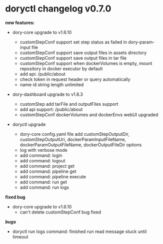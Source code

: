 # doryctl changelog v0.7.0

**new features:**

- dory-core upgrade to v1.6.10
    - customStepConf support set step status as failed in dory-param-input file
    - customStepConf support save output files in assets directory
    - customStepConf support save output files in tar file
    - customStepConf support when dockerVolumes is empty, mount repository in docker executor by default
    - add api: /public/about
    - check token in request header or query automatically
    - name id string length unlimited
    
- dory-dashboard upgrade to v1.6.3
    - customStep add tarFile and outputFiles support
    - add api support: /public/about
    - customStepConf dockerVolumes and dockerEnvs webUI upgraded

- doryctl upgrade
    - dory-core config.yaml file add customStepOutputDir, customStepOutputUri, dockerParamInputFileName, dockerParamOutputFileName, dockerOutputFileDir options
    - log with verbose mode
    - add command: login
    - add command: logout
    - add command: project get
    - add command: pipeline get
    - add command: pipeline execute
    - add command: run get
    - add command: run logs

**fixed bug**

- dory-core upgrade to v1.6.10
    - can't delete customStepConf bug fixed 
    
***bugs***
- doryctl run logs command: finished run read message stuck until timeout 

